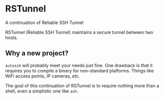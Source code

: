 # RSTunnel
A continuation of Reliable SSH Tunnel

RSTunnel (Reliable SSH Tunnel) maintains a secure tunnel between two hosts.

## Why a new project?

`autossh` will probably meet your needs just fine. One drawback is that it requires you to compile a binary for non-standard platforms. Things like WiFi access points, IP cameras, etc.

The goal of this continuation of RSTunnel is to require nothing more than a shell, even a simplistic one like `ash`.
